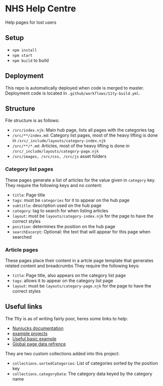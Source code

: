 # NHS Help Centre
Help pages for lost users

## Setup
- `npm install`
- `npm start`
- `npm build` to build 

## Deployment
This repo is automatically deployed when code is merged to master. Deployment code is located in `.github/workflows/11ty-build.yml`.

## Structure
File structure is as follows: 

- `/src/index.njk`: Main hub page, lists all pages with the categories tag
- `/src/**/index.md`: Category list pages, most of the heavy lifting is done in `/src/_include/layouts/category-index.njk`
- `/src/**/*.md`: Articles, most of the heavy lifting is done in `/src/_include/layouts/category-page.njk`
- `/src/images, /src/css, /src/js` asset folders

### Category list pages
These pages generate a list of articles for the value given in `category` key.
They require the following keys and no content: 

- `title`: Page title
- `tags`:  must be `categories` for it to appear on the hub page
- `subtitle`: description used on the hub page
- `category`: tag to search for when listing articles
- `layout`: must be `layouts/category-index.njk` for the page to have the correct styles
- `position`: determines the position on the hub page
- `searchExcerpt`: Optional: the text that will appear for this page when searched

### Article pages
These pages place their content in a artcle page template that generates related content and breadcrumbs
They require the following keys:

- `title`: Page title, also appears on the category list page
- `tags`: allows it to appear on the category list page
- `layout`: must be `layouts/category-page.njk` for the page to have the correct styles

## Useful links
The 11ty is as of writing fairly poor, heres some links to help:

- [Nunjucks documentation](https://mozilla.github.io/nunjucks/templating.html)
- [example projects](https://www.11ty.dev/docs/starter/)
- [Useful basic example](https://github.com/philhawksworth/eleventyone)
- [Global page data refrence](https://www.11ty.dev/docs/data-eleventy-supplied/)

They are two custom collections added into this project:

- `collections.sortedCategories`: List of categories sorted by the position key
- `collections.categoryData`: The category data keyed by the category name